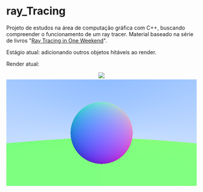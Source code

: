 # ray_Tracing
Projeto de estudos na área de computação gráfica com C++, buscando compreender o funcionamento de um ray tracer. Material baseado na série de livros "[Ray Tracing in One Weekend](https://raytracing.github.io/)".

Estágio atual: adicionando outros objetos hitáveis ao render. 

Render atual: 

<p align="center"> 
  <img src="https://i.ibb.co/B2jgxvN/Screenshot-from-2022-08-28-11-46-26.png">
  <img src="./preview.png">  
</p>
